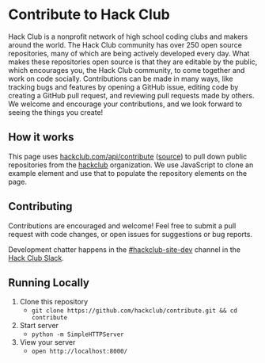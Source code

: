 # Contribute to Hack Club

Hack Club is a nonprofit network of high school coding clubs and makers around the world. The Hack Club community has over 250 open source repositories, many of which are being actively developed every day. What makes these repositories open source is that they are editable by the public, which encourages you, the Hack Club community, to come together and work on code socially. Contributions can be made in many ways, like tracking bugs and features by opening a GitHub issue, editing code by creating a GitHub pull request, and reviewing pull requests made by others. We welcome and encourage your contributions, and we look forward to seeing the things you create!

## How it works

This page uses [hackclub.com/api/contribute](https://hackclub.com/api/contribute) ([source](https://github.com/hackclub/site/blob/main/pages/api/contribute.js)) to pull down public repositories from the [hackclub](https://github.com/hackclub) organization. We use JavaScript to clone an example element and use that to populate the repository elements on the page.

## Contributing

Contributions are encouraged and welcome! Feel free to submit a pull request with code changes, or open issues for suggestions or bug reports.

Development chatter happens in the [#hackclub-site-dev](https://app.slack.com/client/T0266FRGM/C036BTDGP43) channel in the [Hack Club Slack](https://hackclub.com/slack/).

## Running Locally

1. Clone this repository
   - `git clone https://github.com/hackclub/contribute.git && cd contribute`
1. Start server
   - `python -m SimpleHTTPServer`
1. View your server
   - `open http://localhost:8000/`
